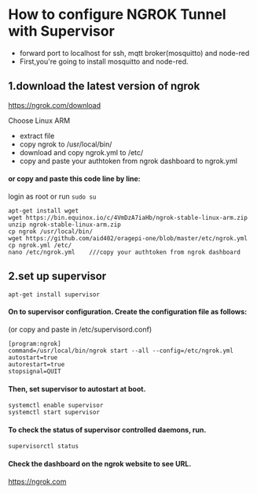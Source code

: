 # How to configure NGROK Tunnel with Supervisor
* forward port to localhost for ssh, mqtt broker(mosquitto) and node-red
* First,you're going to install mosquitto and node-red.
## 1.download the latest version of ngrok
https://ngrok.com/download

Choose Linux ARM
* extract file
* copy ngrok to /usr/local/bin/
* download and copy ngrok.yml to /etc/
* copy and paste your authtoken from ngrok dashboard to ngrok.yml

#### or copy and paste this code line by line:
login as root or run `sudo su`
```
apt-get install wget
wget https://bin.equinox.io/c/4VmDzA7iaHb/ngrok-stable-linux-arm.zip
unzip ngrok-stable-linux-arm.zip
cp ngrok /usr/local/bin/
wget https://github.com/aid402/oragepi-one/blob/master/etc/ngrok.yml
cp ngrok.yml /etc/
nano /etc/ngrok.yml    ///copy your authtoken from ngrok dashboard
```
## 2.set up supervisor
`apt-get install supervisor`

#### On to supervisor configuration. Create the configuration file as follows:
(or copy and paste in /etc/supervisord.conf)
```
[program:ngrok]
command=/usr/local/bin/ngrok start --all --config=/etc/ngrok.yml
autostart=true
autorestart=true
stopsignal=QUIT
```
#### Then, set supervisor to autostart at boot.
```
systemctl enable supervisor
systemctl start supervisor
```
#### To check the status of supervisor controlled daemons, run.
`supervisorctl status`
#### Check the dashboard on the ngrok website to see URL.
https://ngrok.com
